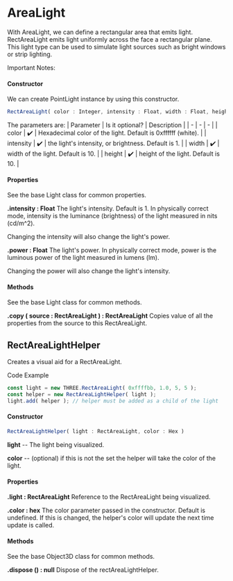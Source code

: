 # AreaLight
With AreaLight, we can define a rectangular area that emits light. RectAreaLight emits light uniformly across the face a rectangular plane. This light type can be used to simulate light sources such as bright windows or strip lighting.

Important Notes:

<!-- There is no shadow support.
Only MeshStandardMaterial and MeshPhysicalMaterial are supported.
You have to include RectAreaLightUniformsLib into your scene and call init().
Code Example
const width = 10;
const height = 10;
const intensity = 1;
const rectLight = new THREE.RectAreaLight( 0xffffff, intensity, width, height );
rectLight.position.set( 5, 5, 0 );
rectLight.lookAt( 0, 0, 0 );
scene.add( rectLight ) -->

<!-- const rectLightHelper = new THREE.RectAreaLightHelper( rectLight );
rectLight.add( rectLightHelper );
Examples
WebGL / rectarealight -->

#### Constructor
We can create PointLight instance by using this constructor.
```js
RectAreaLight( color : Integer, intensity : Float, width : Float, height : Float )
```

The parameters are:
| Parameter | Is it optional? | Description |
| - | - | - |
| color | ✔️ | Hexadecimal color of the light. Default is 0xffffff (white). |
| intensity | ✔️ | the light's intensity, or brightness. Default is 1. |
| width | ✔️ | width of the light. Default is 10. |
| height | ✔️ | height of the light. Default is 10. |


#### Properties
See the base Light class for common properties.

**.intensity : Float**
The light's intensity. Default is 1.
In physically correct mode, intensity is the luminance (brightness) of the light measured in nits (cd/m^2).

Changing the intensity will also change the light's power.

**.power : Float**
The light's power.
In physically correct mode, power is the luminous power of the light measured in lumens (lm).

Changing the power will also change the light's intensity.

#### Methods
See the base Light class for common methods.

**.copy ( source : RectAreaLight ) : RectAreaLight**
Copies value of all the properties from the source to this RectAreaLight.


## RectAreaLightHelper
Creates a visual aid for a RectAreaLight.

Code Example
```js
const light = new THREE.RectAreaLight( 0xffffbb, 1.0, 5, 5 );
const helper = new RectAreaLightHelper( light );
light.add( helper ); // helper must be added as a child of the light
```

#### Constructor
```js
RectAreaLightHelper( light : RectAreaLight, color : Hex )
```

**light** -- The light being visualized.

**color** -- (optional) if this is not the set the helper will take the color of the light.

#### Properties

**.light : RectAreaLight**
Reference to the RectAreaLight being visualized.

**.color : hex**
The color parameter passed in the constructor. Default is undefined. If this is changed, the helper's color will update the next time update is called.

#### Methods
See the base Object3D class for common methods.

**.dispose () : null**
Dispose of the rectAreaLightHelper.
